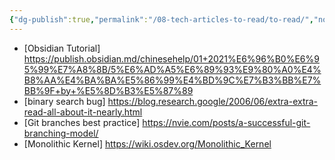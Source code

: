 ```yaml
---
{"dg-publish":true,"permalink":"/08-tech-articles-to-read/to-read/","noteIcon":"","created":"2024-01-27T18:27:30.027+01:00","updated":"2024-05-26T08:59:48.897+02:00"}
---
```



- [Obsidian Tutorial] https://publish.obsidian.md/chinesehelp/01+2021%E6%96%B0%E6%95%99%E7%A8%8B/5%E6%AD%A5%E6%89%93%E9%80%A0%E4%B8%AA%E4%BA%BA%E5%86%99%E4%BD%9C%E7%B3%BB%E7%BB%9F+by+%E5%8D%B3%E5%87%89
- [binary search bug] https://blog.research.google/2006/06/extra-extra-read-all-about-it-nearly.html
- [Git branches best practice] https://nvie.com/posts/a-successful-git-branching-model/
- [Monolithic Kernel] https://wiki.osdev.org/Monolithic_Kernel